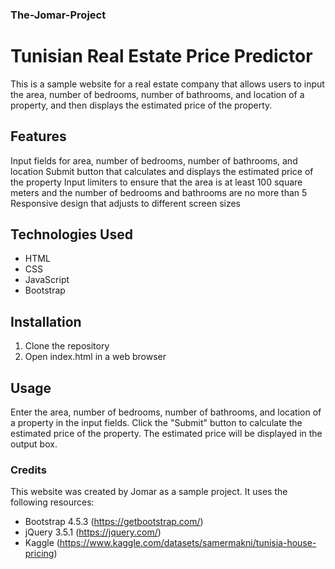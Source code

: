 ### The-Jomar-Project

# Tunisian Real Estate Price Predictor
This is a sample website for a real estate company that allows users to input the area, number of bedrooms, number of bathrooms, and location of a property, and then displays the estimated price of the property.

## Features
Input fields for area, number of bedrooms, number of bathrooms, and location
Submit button that calculates and displays the estimated price of the property
Input limiters to ensure that the area is at least 100 square meters and the number of bedrooms and bathrooms are no more than 5
Responsive design that adjusts to different screen sizes
## Technologies Used
- HTML
- CSS
- JavaScript
- Bootstrap

## Installation
1. Clone the repository
2. Open index.html in a web browser

## Usage
Enter the area, number of bedrooms, number of bathrooms, and location of a property in the input fields.
Click the "Submit" button to calculate the estimated price of the property.
The estimated price will be displayed in the output box.

### Credits
This website was created by Jomar as a sample project. It uses the following resources:

- Bootstrap 4.5.3 (https://getbootstrap.com/)
- jQuery 3.5.1 (https://jquery.com/)
- Kaggle (https://www.kaggle.com/datasets/samermakni/tunisia-house-pricing)
